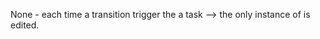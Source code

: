 None - each time a transition trigger the a task --> the only instance of <externalObject> is edited.